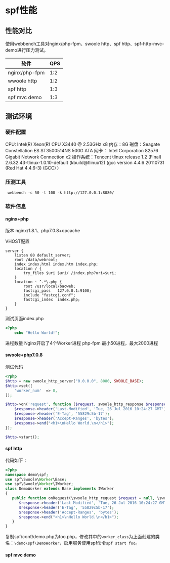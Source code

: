# spf性能
## 性能对比
使用webbench工具对nginx/php-fpm、swoole http、spf http、spf-http-mvc-demo进行压力测试。

| 软件 | QPS |
| -- | -- |
| nginx/php-fpm  | 1:2 |
| wwoole http    | 1:2 |
| spf http       | 1:3 |
| spf mvc demo   | 1:3 |

## 测试环境

### 硬件配置

CPU: Intel(R) Xeon(R) CPU X3440  @ 2.53GHz x8
内存：8G
磁盘：Seagate Constellation ES ST3500514NS 500G ATA
网卡： Intel Corporation 82576 Gigabit Network Connection x2
操作系统：Tencent tlinux release 1.2 (Final) 2.6.32.43-tlinux-1.0.10-default (kbuild@tlinux12) (gcc version 4.4.6 20110731 (Red Hat 4.4.6-3) (GCC) )

### 压测工具

```shell
 webbench -c 50 -t 100 -k http://127.0.0.1:8080/
```
### 软件信息

#### nginx+php

版本 nginx/1.8.1、php7.0.8+opcache

VHOST配置
```
server {
    listen 80 default_server;
    root /data/webroot;
    index index.html index.htm index.php;
    location / {
    	try_files $uri $uri/ /index.php?uri=$uri;
    }
    location ~ ^.*\.php {
        root /usr/local/baoweb;
        fastcgi_pass   127.0.0.1:9100;
        include "fastcgi.conf";
        fastcgi_index  index.php;
    }
}
```

测试页面index.php
```php
<?php
    echo "Hello World!";
```
进程数量
Nginx开启了4个Worker进程
php-fpm 最小50进程，最大2000进程

#### swoole+php7.0.8
测试代码
```php
<?php
$http = new swoole_http_server("0.0.0.0", 8080, SWOOLE_BASE);
$http->set([
    'worker_num'  => 8,
]);

$http->on('request', function ($request, swoole_http_response $response) {
    $response->header('Last-Modified', 'Tue, 26 Jul 2016 10:24:27 GMT');
    $response->header('E-Tag', '55829c5b-17');
    $response->header('Accept-Ranges', 'bytes');    
    $response->end("<h1>\nHello World.\n</h1>");
});

$http->start();
```
#### spf http
代码如下：
```php
<?php
namespace demo\spf;
use spf\Swoole\Worker\Base;
use spf\Swoole\Worker\IWorker;
class DemoWorker extends Base implements IWorker 
{
   public function onRequest(\swoole_http_request $request = null, \swoole_http_response $response = null) {
      $response->header('Last-Modified', 'Tue, 26 Jul 2016 10:24:27 GMT');
      $response->header('E-Tag', '55829c5b-17');
      $response->header('Accept-Ranges', 'bytes');    
      $response->end("<h1>\nHello World.\n</h1>");    
   }
}
```
复制spf/conf/demo.php为foo.php，修改其中的`worker_class`为上面创建的类名：`\demo\spf\DemoWorker`，启用服务使用spf命令`spf start foo`。

#### spf mvc demo
